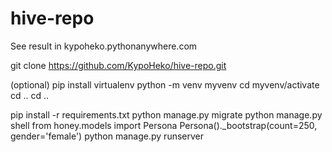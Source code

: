# hive-repo
See result in kypoheko.pythonanywhere.com

git clone https://github.com/KypoHeko/hive-repo.git

(optional) 
pip install virtualenv
python -m venv myvenv
cd myvenv/activate
cd ..
cd ..

pip install -r requirements.txt
python manage.py migrate
python manage.py shell
from honey.models import Persona
Persona()._bootstrap(count=250, gender='female')
python manage.py runserver
